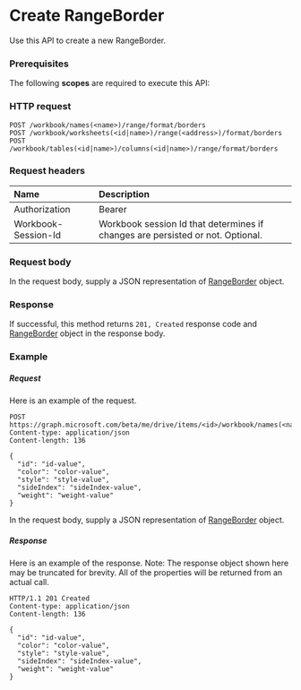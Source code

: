 # Create RangeBorder

Use this API to create a new RangeBorder.
### Prerequisites
The following **scopes** are required to execute this API: 
### HTTP request
<!-- { "blockType": "ignored" } -->
```http
POST /workbook/names(<name>)/range/format/borders
POST /workbook/worksheets(<id|name>)/range(<address>)/format/borders
POST /workbook/tables(<id|name>)/columns(<id|name>)/range/format/borders

```
### Request headers
| Name       | Description|
|:---------------|:----------|
| Authorization  | Bearer <code>|
| Workbook-Session-Id  | Workbook session Id that determines if changes are persisted or not. Optional.|

### Request body
In the request body, supply a JSON representation of [RangeBorder](../resources/rangeborder.md) object.


### Response
If successful, this method returns `201, Created` response code and [RangeBorder](../resources/rangeborder.md) object in the response body.

### Example
##### Request
Here is an example of the request.
<!-- {
  "blockType": "request",
  "name": "create_rangeborder_from_rangeformat"
}-->
```http
POST https://graph.microsoft.com/beta/me/drive/items/<id>/workbook/names(<name>)/range/format/borders
Content-type: application/json
Content-length: 136

{
  "id": "id-value",
  "color": "color-value",
  "style": "style-value",
  "sideIndex": "sideIndex-value",
  "weight": "weight-value"
}
```
In the request body, supply a JSON representation of [RangeBorder](../resources/rangeborder.md) object.
##### Response
Here is an example of the response. Note: The response object shown here may be truncated for brevity. All of the properties will be returned from an actual call.
<!-- {
  "blockType": "response",
  "truncated": true,
  "@odata.type": "microsoft.graph.rangeborder"
} -->
```http
HTTP/1.1 201 Created
Content-type: application/json
Content-length: 136

{
  "id": "id-value",
  "color": "color-value",
  "style": "style-value",
  "sideIndex": "sideIndex-value",
  "weight": "weight-value"
}
```

<!-- uuid: 8fcb5dbc-d5aa-4681-8e31-b001d5168d79
2015-10-25 14:57:30 UTC -->
<!-- {
  "type": "#page.annotation",
  "description": "Create RangeBorder",
  "keywords": "",
  "section": "documentation",
  "tocPath": ""
}-->